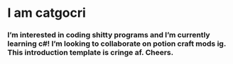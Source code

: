 # I am catgocri
### I’m interested in coding shitty programs and I’m currently learning c#! I’m looking to collaborate on potion craft mods ig. This introduction template is cringe af. Cheers.

<!---
catgocri/catgocri is a ✨ special ✨ repository because its `README.md` (this file) appears on your GitHub profile.
You can click the Preview link to take a look at your changes.
--->
